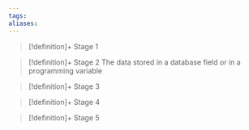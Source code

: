 ```yaml
---
tags:
aliases:
---
```


> [!definition]+ Stage 1
>

> [!definition]+ Stage 2
> The data stored in a database field or in a programming variable

> [!definition]+ Stage 3
>

> [!definition]+ Stage 4
>

> [!definition]+ Stage 5
>



